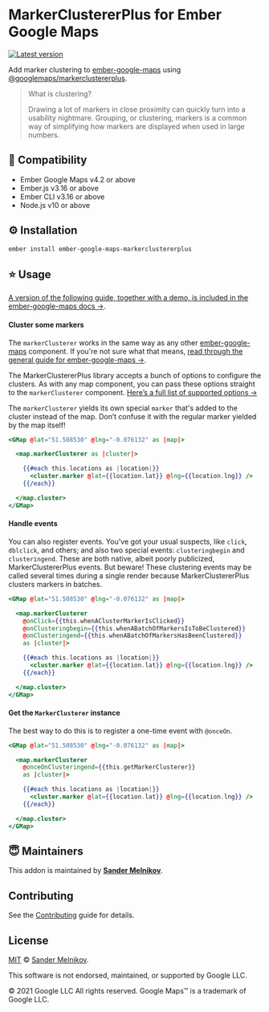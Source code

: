 # MarkerClustererPlus for Ember Google Maps 

[![Latest version][npm-version-badge]][npm-url]

Add marker clustering to [ember-google-maps][ember-google-maps] using [@googlemaps/markerclustererplus][@googlemaps/markerclustererplus].

> What is clustering?
>
> Drawing a lot of markers in close proximity can quickly turn into a usability nightmare. Grouping, or clustering, markers is a common way of simplifying how markers are displayed when used in large numbers.


🔗 Compatibility
------------------------------------------------------------------------------

* Ember Google Maps v4.2 or above
* Ember.js v3.16 or above
* Ember CLI v3.16 or above
* Node.js v10 or above


⚙️ Installation
------------------------------------------------------------------------------

```
ember install ember-google-maps-markerclustererplus
```


⭐ Usage
------------------------------------------------------------------------------

[A version of the following guide, together with a demo, is included in the ember-google-maps docs →][ember-google-maps-clustering-guide].

#### Cluster some markers

The `markerClusterer` works in the same way as any other [ember-google-maps][ember-google-maps] component. If you're not sure what that means, [read through the general guide for ember-google-maps →][ember-google-maps-guide].

The MarkerClustererPlus library accepts a bunch of options to configure the clusters. As with any map component, you can pass these options straight to the `markerClusterer` component. [Here’s a full list of supported options →](https://googlemaps.github.io/js-markerclustererplus/interfaces/markerclustereroptions.html)

The `markerClusterer` yields its own special `marker` that's added to the cluster instead of the map. Don’t confuse it with the regular marker yielded by the map itself!

```hbs
<GMap @lat="51.508530" @lng="-0.076132" as |map|>

  <map.markerClusterer as |cluster|>

    {{#each this.locations as |location|}}
      <cluster.marker @lat={{location.lat}} @lng={{location.lng}} />
    {{/each}}

  </map.cluster>
</GMap>
```

#### Handle events

You can also register events. You've got your usual suspects, like `click`, `dblclick`, and others; and also two special events: `clusteringbegin` and `clusteringend`. These are both native, albeit poorly publicized, MarkerClustererPlus events. But beware! These clustering events may be called several times during a single render because MarkerClustererPlus clusters markers in batches.

```hbs
<GMap @lat="51.508530" @lng="-0.076132" as |map|>

  <map.markerClusterer
    @onClick={{this.whenAClusterMarkerIsClicked}}
    @onClusteringbegin={{this.whenABatchOfMarkersIsToBeClustered}}
    @onClusteringend={{this.whenABatchOfMarkersHasBeenClustered}}
    as |cluster|>

    {{#each this.locations as |location|}}
      <cluster.marker @lat={{location.lat}} @lng={{location.lng}} />
    {{/each}}

  </map.cluster>
</GMap>
```

#### Get the `MarkerClusterer` instance

The best way to do this is to register a one-time event with `@onceOn`.

```hbs
<GMap @lat="51.508530" @lng="-0.076132" as |map|>

  <map.markerClusterer
    @onceOnClusteringend={{this.getMarkerClusterer}}
    as |cluster|>

    {{#each this.locations as |location|}}
      <cluster.marker @lat={{location.lat}} @lng={{location.lng}} />
    {{/each}}

  </map.cluster>
</GMap>
```

😇 Maintainers
--------------------------------------------------------------------------------

This addon is maintained by **[Sander Melnikov][maintainer-url]**.


Contributing
------------------------------------------------------------------------------

See the [Contributing](CONTRIBUTING.md) guide for details.


License
------------------------------------------------------------------------------

[MIT][license-url] © [Sander Melnikov][maintainer-url].

This software is not endorsed, maintained, or supported by Google LLC.

© 2021 Google LLC All rights reserved. Google Maps™ is a trademark of Google LLC.


[npm-version-badge]: https://img.shields.io/npm/v/ember-google-maps-markerclustererplus.svg?label=latest
[npm-url]: https://www.npmjs.org/package/ember-google-maps-markerclustererplus

[ember-google-maps]: https://github.com/sandydoo/ember-google-maps
[ember-google-maps-guide]: https://ember-google-maps.sandydoo.me/docs/getting-started
[ember-google-maps-clustering-guide]: https://ember-google-maps.sandydoo.me/docs/clustering
[@googlemaps/markerclustererplus]: https://github.com/googlemaps/js-markerclustererplus

[maintainer-url]: https://github.com/sandydoo
[license-url]: https://github.com/sandydoo/ember-google-maps-markerclustererplus/blob/main/LICENSE.md
